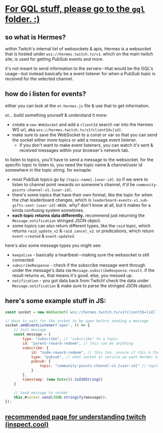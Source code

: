 # [For GQL stuff, please go to the `gql` folder. :)](gql)


## so what is Hermes?

within Twitch's internal list of websockets & apis, Hermes is a websocket that is hosted under `wss://hermes.twitch.tv/v1`. which on the main twitch site, is used for getting PubSub events and more.

it's not meant to send information to the servers--that would be the GQL's usage--but instead basically be a event listener for when a PubSub topic is received for the selected channel.


## how do i listen for events?

either you can look at the `ot-hermes.js` file & use that to get information.

or... build something yourself & understand it more:
* create a `new WebSocket` and add a `clientId` search var into the Hermes WS url, aka `wss://hermes.twitch.tv/v1?clientId=[id]`.
* make sure to save the WebSocket to a const or var so that you can send the socket either more topics or add a message event listener.
    * if you don't want to make event listeners, you can watch it's sent & received messages within your browser's network tab.

to listen to topics, you'll have to send a message to the websocket. for the specific topic to listen to, you need the topic name & channel/user id somewhere in the topic string. for exmaple:
* most PubSub topics go by `[topic-name].[user-id]`. so if we were to listen to channel point rewards on someone's channel, it'd be `community-points-channel-v1.[user-id]`.
* there's some topics that have their own format, like the topic for when the chat leaderboard changes, which is `leaderboard-events-v1.sub-gifts-sent-[user-id]-WEEK`. why? don't know at all, but it makes for a kinda confusing system sometimes.
* **each topic returns data differently.** recommend just returning the `Message.notification` stringed JSON object.
* some topics can also return different types, like the `raid` topic, which returns `raid_update_v2` & `raid_cancel_v2`. or predications, which return `event-created` & `event-updated`.

here's also some message types you might see:
* `keepalive` - basically a heartbeat--making sure the websocket is still connected
* `subscribeResponse` - check if the subscribe message went through under the message's data via `Message.subscribeResponse.result`. if the result returns `ok`, that means it's good. else, you messed up.
* `notification` - you got data back from Twitch! check the data under `Message.notification` & make sure to parse the stringed JSON object.


## here's some example stuff in JS:

```js
const socket = new WebSocket(`wss://hermes.twitch.tv/v1?clientId=[id]`);

// Have to wait for the socket to be open before sending a message
socket.addEventListener('open', () => {
    // Init message
    const message = {
        type: "subscribe", // "subscribe" to a topic
        id: "parent-reward-redeem", // this can be anything
        subscribe: {
            id: "node-reward-redeem", // this too. unsure if this & the parent id can be the same? probably can, but i'd just set 'em to two different ids
            type: "pubsub", // what socket or service we want Hermes to message
            pubsub: {
                topic: "community-points-channel-v1.[user-id]" // topics are explained above
            }
        },
        timestamp: (new Date()).toISOString()
    }

    // Send message to socket
    this.#socket.send(JSON.stringify(message));
});
```


## [recommended page for understanding twitch (inspect.cool)](https://inspect.cool/2018/08/31/twitch/)